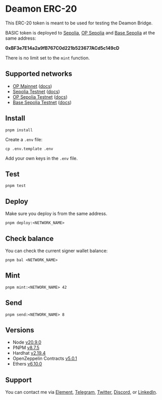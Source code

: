 # Deamon ERC-20

This ERC-20 token is meant to be used for testing the Deamon Bridge. 

BASIC token is deployed to [Sepolia](https://sepolia.etherscan.io/address/0xBF3e7E14a2a9fB767C0d221b523677ACd5c149cD#writeContract#F2), [OP Sepolia](https://sepolia-optimism.etherscan.io/address/0xBF3e7E14a2a9fB767C0d221b523677ACd5c149cD#writeContract#F2) and [Base Sepolia](https://sepolia.basescan.org/address/0xBF3e7E14a2a9fB767C0d221b523677ACd5c149cD#writeContract#F2) at the same address: 

**0xBF3e7E14a2a9fB767C0d221b523677ACd5c149cD**

There is no limit set to the `mint` function.

## Supported networks

-   [OP Mainnet](https://chainlist.org/chain/10) ([docs](https://docs.optimism.io/chain/networks#op-mainnet))
-   [Sepolia Testnet](https://chainlist.org/chain/11155111) ([docs](https://ethereum.org/nb/developers/docs/networks/#sepolia))
-   [OP Sepolia Testnet](https://chainlist.org/chain/11155420) ([docs](https://docs.optimism.io/chain/networks#op-sepolia))
-   [Base Sepolia Testnet](https://chainlist.org/chain/84532) ([docs](https://docs.basescan.org/getting-started/endpoint-urls))

## Install

```
pnpm install
```

Create a `.env` file:

```
cp .env.template .env
```

Add your own keys in the `.env` file.

## Test

```
pnpm test
```

## Deploy

Make sure you deploy is from the same address. 

```
pnpm deploy:<NETWORK_NAME>
```

## Check balance

You can check the current signer wallet balance:

```
pnpm bal <NETWORK_NAME>
```

## Mint

```
pnpm mint:<NETWORK_NAME> 42
```

## Send

```
pnpm send:<NETWORK_NAME> 8
```

## Versions

-   Node [v20.9.0](https://nodejs.org/uk/blog/release/v20.9.0/)
-   PNPM [v8.7.5](https://pnpm.io/pnpm-vs-npm)
-   Hardhat [v2.19.4](https://github.com/NomicFoundation/hardhat/releases/)
-   OpenZeppelin Contracts [v5.0.1](https://github.com/OpenZeppelin/openzeppelin-contracts/releases/tag/v5.0.1)
-   Ethers [v6.10.0](https://docs.ethers.org/v6/)

## Support

You can contact me via [Element](https://matrix.to/#/@julienbrg:matrix.org), [Telegram](https://t.me/julienbrg), [Twitter](https://twitter.com/julienbrg), [Discord](https://discordapp.com/users/julienbrg), or [LinkedIn](https://www.linkedin.com/in/julienberanger/).

